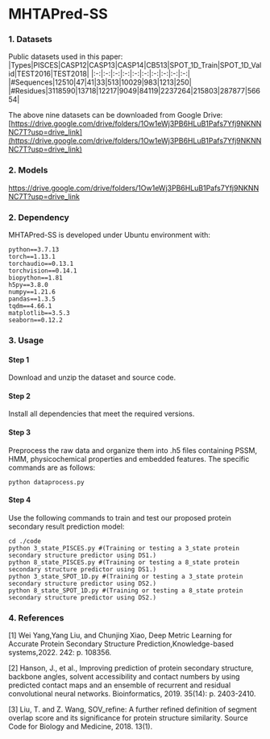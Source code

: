 # MHTAPred-SS
### 1. Datasets
Public datasets used in this paper:
|Types|PISCES|CASP12|CASP13|CASP14|CB513|SPOT_1D_Train|SPOT_1D_Valid|TEST2016|TEST2018|
|:-:|:-:|:-:|:-:|:-:|:-:|:-:|:-:|:-:|:-:|
|#Sequences|12510|47|41|33|513|10029|983|1213|250|
|#Residues|3118590|13718|12217|9049|84119|2237264|215803|287877|56654|

The above nine datasets can be downloaded from Google Drive: [https://drive.google.com/drive/folders/1Ow1eWj3PB6HLuB1Pafs7Yfj9NKNNNC7T?usp=drive_link](https://drive.google.com/drive/folders/1Ow1eWj3PB6HLuB1Pafs7Yfj9NKNNNC7T?usp=drive_link)
### 2. Models
https://drive.google.com/drive/folders/1Ow1eWj3PB6HLuB1Pafs7Yfj9NKNNNC7T?usp=drive_link
### 2. Dependency
MHTAPred-SS is developed under Ubuntu environment with:
```
python==3.7.13
torch==1.13.1
torchaudio==0.13.1
torchvision==0.14.1
biopython==1.81
h5py==3.8.0
numpy==1.21.6
pandas==1.3.5
tqdm==4.66.1
matplotlib==3.5.3
seaborn==0.12.2
```
### 3. Usage
#### Step 1
Download and unzip the dataset and source code.
#### Step 2
Install all dependencies that meet the required versions.
#### Step 3
Preprocess the raw data and organize them into .h5 files containing PSSM, HMM, physicochemical properties and embedded features. The specific commands are as follows:
```
python dataprocess.py
```
#### Step 4
Use the following commands to train and test our proposed protein secondary result prediction model:
```
cd ./code
python 3_state_PISCES.py #(Training or testing a 3_state protein secondary structure predictor using DS1.)
python 8_state_PISCES.py #(Training or testing a 8_state protein secondary structure predictor using DS1.)
python 3_state_SPOT_1D.py #(Training or testing a 3_state protein secondary structure predictor using DS2.)
python 8_state_SPOT_1D.py #(Training or testing a 8_state protein secondary structure predictor using DS2.)
```
### 4. References
[1] Wei Yang,Yang Liu, and Chunjing Xiao, Deep Metric Learning for Accurate Protein Secondary Structure Prediction,Knowledge-based systems,2022. 242: p. 108356.

[2] Hanson, J., et al., Improving prediction of protein secondary structure, backbone angles, solvent accessibility and contact numbers by using predicted contact maps and an ensemble of recurrent and residual convolutional neural networks. Bioinformatics, 2019. 35(14): p. 2403-2410.

[3] Liu, T. and Z. Wang, SOV_refine: A further refined definition of segment overlap score and its significance for protein structure similarity. Source Code for Biology and Medicine, 2018. 13(1).
